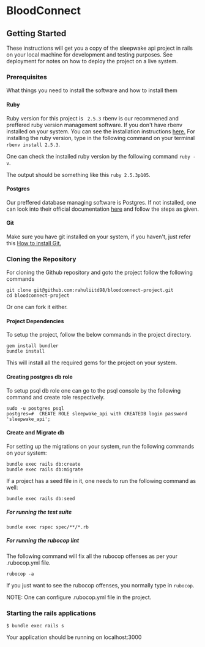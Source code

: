 # BloodConnect

## Getting Started

These instructions will get you a copy of the sleepwake api project in rails on your local machine for development and testing purposes. See deployment for notes on how to deploy the project on a live system.

### Prerequisites

What things you need to install the software and how to install them

#### Ruby
Ruby version for this project is ` 2.5.3`
rbenv is our recommened and preffered ruby version management software. If you don't have rbenv installed on your system. You can see the installation instructions [here.](https://github.com/rbenv/rbenv)
For installing the ruby version, type in the following command on your terminal ```rbenv install 2.5.3```.

One can check the installed ruby version by the following command ```ruby -v```.

The output should be something like this ```ruby 2.5.3p105```.

#### Postgres

Our preffered database managing software is Postgres. If not installed, one can look into their official documentation [here](https://www.postgresql.org/download) and follow the steps as given.

#### Git
Make sure you have git installed on your system, if you haven't, just refer this [How to install Git.](https://git-scm.com/book/en/v2/Getting-Started-Installing-Git)

### Cloning the Repository
For cloning the Github repository and goto the project follow the following commands
```
git clone git@github.com:rahuliitd98/bloodconnect-project.git
cd bloodconnect-project
```
Or one can fork it either.

#### Project Dependencies

To setup the project, follow the below commands in the project directory.
```
gem install bundler
bundle install
```
This will install all the required gems for the project on your system.

#### Creating postgres db role
To setup psql db role one can go to the psql console by the following command and create role respectively.

```
sudo -u postgres psql
postgres=#  CREATE ROLE sleepwake_api with CREATEDB login password 'sleepwake_api';
```

#### Create and Migrate db
For setting up the migrations on your system, run the following commands on your system:
```
bundle exec rails db:create
bundle exec rails db:migrate
```
If a project has a seed file in it, one needs to run the following command as well:
```
bundle exec rails db:seed
```

##### For running the test suite
```
bundle exec rspec spec/**/*.rb
```


##### For running the rubocop lint

The following command will fix all the rubocop offenses as per your .rubocop.yml file.
```
rubocop -a
```
If you just want to see the rubocop offenses, you normally type in `rubocop`.

NOTE: One can configure .rubocop.yml file in the project.

### Starting the rails applications
 ```
$ bundle exec rails s
``` 
Your application should be running on localhost:3000